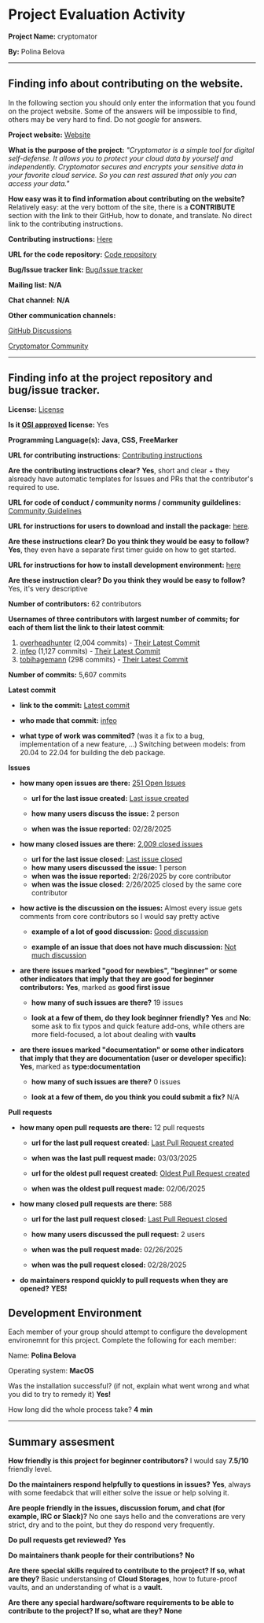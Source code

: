 # Project Evaluation Activity



__Project Name:__  cryptomator

__By:__ Polina Belova


---

## Finding info about contributing on the website.

In the following section you should only enter the information that you
found on the project website. Some of the answers will be impossible to find, others
may be very hard to find. Do not _google_ for answers.

__Project website:__ [Website](https://cryptomator.org/)


__What is the purpose of the project:__ _"Cryptomator is a simple tool for digital self-defense. It allows you to protect your cloud data by yourself and independently. Cryptomator secures and encrypts your sensitive data in your favorite cloud service. So you can rest assured that only you can access your data."_


__How easy was it to find information about contributing on the website?__  Relatively easy: at the very bottom of the site, there is a **CONTRIBUTE** section with the link to their GitHub, how to donate, and translate. No direct link to the contributing instructions.

__Contributing instructions:__ [Here](https://github.com/cryptomator/cryptomator/blob/develop/.github/CONTRIBUTING.md) 

__URL for the code repository:__ [Code repository](https://github.com/cryptomator/cryptomator/tree/develop)

__Bug/Issue tracker link:__ [Bug/Issue tracker](https://github.com/cryptomator/cryptomator/issues)

__Mailing list:__ **N/A**

__Chat channel:__ **N/A**

__Other communication channels:__ 

[GitHub Discussions](https://github.com/cryptomator/cryptomator/discussions)

[Cryptomator Community](https://community.cryptomator.org/categories)

---

## Finding info at the project repository and bug/issue tracker.

__License:__ [License](https://github.com/cryptomator/cryptomator/blob/develop/LICENSE.txt)

__Is it [OSI approved](https://opensource.org/licenses/alphabetical) license:__ Yes

__Programming Language(s):__ **Java, CSS, FreeMarker**

__URL for contributing instructions:__ [Contributing instructions](https://github.com/cryptomator/cryptomator/blob/develop/.github/CONTRIBUTING.md)

__Are the contributing instructions clear?__ **Yes**, short and clear + they alsready have automatic templates for Issues and PRs that the contributor's required to use. 


__URL for code of conduct / community norms / community guildelines:__ [Community Guidelines](https://github.com/cryptomator/cryptomator/blob/ae1b5fc925d0ddd2f3c2c5637d71ce4e8ce460f7/.github/CODE_OF_CONDUCT.md)

__URL for instructions for users to download and install the package:__  [here](https://docs.cryptomator.org/). 


__Are these instructions clear? Do you think they would be easy to follow?__ **Yes**, they even have a separate first timer guide on how to get started. 


__URL for instructions for how to install development environment:__ [here](https://docs.cryptomator.org/desktop/setup/)


__Are these instruction clear? Do you think they would be easy to follow?__ Yes, it's very descriptive


__Number of contributors:__ 62 contributors


__Usernames of three contributors with largest number of commits; for
each of them list the link to their latest commit__:

1. [overheadhunter](https://github.com/overheadhunter) (2,004 commits) - [Their Latest Commit](https://github.com/cryptomator/cryptomator/commit/3cc199227b69da79df6ef0e0c3cdb72e06c67ba3)
1. [infeo](https://github.com/infeo) (1,127 commits) - [Their Latest Commit](https://github.com/cryptomator/cryptomator/commit/ae1b5fc925d0ddd2f3c2c5637d71ce4e8ce460f7)
1. [tobihagemann](https://github.com/tobihagemann) (298 commits) - [Their Latest Commit](https://github.com/cryptomator/cryptomator/commit/22f299f67cdc78f39f9b698c475abacf22941f19)


__Number of commits:__ 5,607 commits

__Latest commit__ 

- __link to the commit:__ [Latest commit](https://github.com/cryptomator/cryptomator/commit/ae1b5fc925d0ddd2f3c2c5637d71ce4e8ce460f7)

- __who made that commit:__ [infeo](https://github.com/infeo)

- __what type of work was commited?__ (was it a fix to a bug, implementation of a new feature, ...) Switching between models: from 20.04 to 22.04 for building the deb package.


__Issues__

- __how many open issues are there:__ [251 Open Issues](https://github.com/cryptomator/cryptomator/issues)

    - __url for the last issue created:__ [Last issue created](https://github.com/cryptomator/cryptomator/issues/3766)

    - __how many users discuss the issue:__ 2 person
    
    - __when was the issue reported:__ 02/28/2025
    

- __how many closed issues are there:__ [2,009 closed issues](https://github.com/cryptomator/cryptomator/issues?q=is%3Aissue%20state%3Aclosed)
    - __url for the last issue closed:__ [Last issue closed](https://github.com/cryptomator/cryptomator/issues/3765)
    - __how many users discussed the issue:__ 1 person
    - __when was the issue reported:__ 2/26/2025 by core contributor
    - __when was the issue closed:__ 2/26/2025 closed by the same core contributor

- __how active is the discussion on the issues:__ Almost every issue gets comments from core contributors so I would say pretty active

    - __example of a lot of good discussion:__ [Good discussion](https://github.com/cryptomator/cryptomator/issues/3744)
    
    - __example of an issue that does not have much discussion:__ [Not much discussion](https://github.com/cryptomator/cryptomator/issues/3758)



- __are there issues marked "good for newbies", "beginner" or some other indicators that imply that they are good for beginner contributors:__ **Yes**, marked as **good first issue**

    - __how many of such issues are there?__ 19 issues
    
    - __look at a few of them, do they look beginner friendly?__ **Yes** and **No**: some ask to fix typos and quick feature add-ons, while others are more field-focused, a lot about dealing with **vaults**


- __are there issues marked "documentation" or some other indicators that imply that they are documentation (user or developer specific):__ **Yes**, marked as **type:documentation** 

    - __how many of such issues are there?__ 0 issues
    
    - __look at a few of them, do you think you could submit a fix?__ 
N/A


__Pull requests__

- __how many open pull requests are there:__ 12 pull requests

    - __url for the last pull request created:__ [Last Pull Request created](https://github.com/cryptomator/cryptomator/pull/3769)
    
    - __when was the last pull request made:__ 03/03/2025

    - __url for the oldest pull request created:__ [Oldest Pull Request created](https://github.com/cryptomator/cryptomator/pull/2666)
    
    - __when was the oldest pull request made:__ 02/06/2025

- __how many closed pull requests are there:__ 588

    - __url for the last pull request closed:__ [Last Pull Request closed](https://github.com/cryptomator/cryptomator/pull/3764)
    
    - __how many users discussed the pull request:__ 2 users
    
    - __when was the pull request made:__  02/26/2025
    
    - __when was the pull request closed:__ 02/28/2025
    

- __do maintainers respond quickly to pull requests when they are opened?__ **YES!**


## Development Environment 

Each member of your group should attempt to configure the development environemnt 
for this project. Complete the following for each member:

Name: **Polina Belova**

Operating system: **MacOS**

Was the installation successful? (if not, explain what went wrong and 
what you did to try to remedy it) **Yes!**

How long did the whole process take? **4 min**


---


## Summary assesment
__How friendly is this project for beginner contributors?__ I would say **7.5/10** friendly level.



__Do the maintainers respond helpfully to questions in issues?__ **Yes**, always with some feedabck that will either solve the issue or help solving it. 



__Are people friendly in the issues, discussion forum, and chat (for example, IRC or Slack)?__ No one says hello and the converations are very strict, dry and to the point, but they do respond very frequently. 




__Do pull requests get reviewed?__ **Yes**



__Do maintainers thank people for their contributions?__ **No**



__Are there special skills required to contribute to the project? If so, what are they?__ Basic understansing of **Cloud Storages**, how to future-proof vaults, and an understanding of what is a **vault**.



__Are there any special hardware/software requirements to be able to contribute to the project? If so, what are they?__ **None**